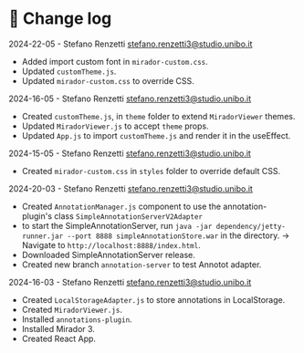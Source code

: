 # 📑 Change log

2024-22-05 - Stefano Renzetti <stefano.renzetti3@studio.unibo.it>

- Added import custom font in `mirador-custom.css`.
- Updated `customTheme.js`.
- Updated `mirador-custom.css` to override CSS.

2024-16-05 - Stefano Renzetti <stefano.renzetti3@studio.unibo.it>

- Created `customTheme.js`, in `theme` folder to extend `MiradorViewer` themes.
- Updated `MiradorViewer.js` to accept `theme` props.
- Updated `App.js` to import `customTheme.js` and render it in the useEffect.

2024-15-05 - Stefano Renzetti <stefano.renzetti3@studio.unibo.it>

- Created `mirador-custom.css` in `styles` folder to override default CSS.

2024-20-03 - Stefano Renzetti <stefano.renzetti3@studio.unibo.it>

- Created `AnnotationManager.js` component to use the annotation-plugin's class `SimpleAnnotationServerV2Adapter`
- to start the SimpleAnnotationServer, run `java -jar dependency/jetty-runner.jar --port 8888 simpleAnnotationStore.war` in the directory. -> Navigate to `http://localhost:8888/index.html`.
- Downloaded SimpleAnnotationServer release.
- Created new branch `annotation-server` to test Annotot adapter.

2024-16-03 - Stefano Renzetti <stefano.renzetti3@studio.unibo.it>

- Created `LocalStorageAdapter.js` to store annotations in LocalStorage.
- Created `MiradorViewer.js`.
- Installed `annotations-plugin`.
- Installed Mirador 3.
- Created React App.
